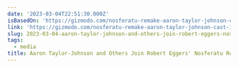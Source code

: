 ```yaml
---
date: '2023-03-04T22:51:30.000Z'
isBasedOn: 'https://gizmodo.com/nosferatu-remake-aaron-taylor-johnson-cast-1850187462'
link: 'https://gizmodo.com/nosferatu-remake-aaron-taylor-johnson-cast-1850187462'
slug: 2023-03-04-aaron-taylor-johnson-and-others-join-robert-eggers-nosferatu-remake
tags:
  - media
title: Aaron Taylor-Johnson and Others Join Robert Eggers' Nosferatu Remake
---
```


